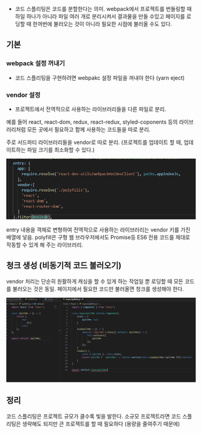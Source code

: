 - 코드 스플리팅은 코드를 분할한다는 의미. webpack에서 프로젝트를 번들링할 때 하일 하나가 아니라 파일 여러 개로 분리시켜서 결과물을 만들 수있고 페이지를 로딩할 때 한꺼번에 불러오는 것이 아니라 필요한 시점에 불러올 수도 있다. 


## 기본 

### webpack 설정 꺼내기 

- 코드 스플리팅을 구현하려면 webpakc 설정 파일을 꺼내야 한다 (yarn eject)



### vendor 설정 
- 프로젝트에서 전역적으로 사용하는 라이브러리들을 다른 파일로 분리. 

예를 들어 react, react-dom, redux, react-redux, styled-coponents 등의 라이브러리처럼 모든 곳에서 필요하고 함께 사용하는 코드들을 따로 분리. 

주로 서드파티 라이브러리들을 vendor로 따로 분리. (프로젝트를 업데이트 할 때, 업데이트하는 파일 크기를 최소화할 수 있다.)

![ex_예제](./webpack.PNG)

entry 내용을 객체로 변형하여 전역적으로 사용하는 라이브러리는 vendor 키를 가진 배열에 넣음. polyfill은 구형 웹 브라우저에서도 Promise등 ES6 전용 코드를 제대로 작동할 수 있게 해 주는 라이브러리. 


## 청크 생성 (비동기적 코드 불러오기)

vendor 처리는 단순히 원활하게 캐싱을 할 수 있게 하는 작업일 뿐 로딩할 때 모든 코드를 불러오는 것은 동일. 페이지에서 필요한 코드만 불러올면 청크를 생성해야 한다. 

![ex_chunk](./chunk.PNG)



## 정리 
코드 스플리팅은 프로젝트 규모가 클수록 빛을 발한다. 소규모 프로젝트라면 코드 스플리팅은 생략해도 되지만 큰 프로젝트를 할 때 필요하다 (용량을 줄여주기 때문에)